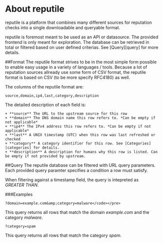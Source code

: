 # About reputile
reputile is a platform that combines many different sources for reputation checks
into a single downloadable and queryable format.

reputile is foremost meant to be used as an API or datasource. The provided
frontend is only meant for exploration. The database can be retrieved in total or
filtered based on user defined criterias. See [Query][query] for more
details.

##Format
The reputile format strives to be in the most simple form possible to enable easy
usage in a variety of languages / tools. Because a lot of reputation sources 
allready use some form of CSV format, the reputile format is based on CSV (to be 
more specify RFC4180) as well.

The columns of the reputile format are:

	source,domain,ip4,last,category,description

The detailed description of each field is:

	+ **source** The URL to the upstream source for this row
	+ **domain** The DNS domain name this row refers to. *Can be empty if not applicable*
	+ **ip4** The IPv4 address this row refers to. *Can be empty if not applicable*
	+ **last** A UNIX timestamp (UTC) when this row was last refreshed or checked
	+ **category** A category identifier for this row. See [Categories][categories] for details.
	+ **description** A description for humans why this row is listed. Can be empty if not provided by upstream.

##Query
The reputile database can be filtered with URL query parameters. Each
provided query paramter specifies a condition a row must satisfy.

When filtering against a timestamp field, the query is intepreted as *GREATER THAN*.

###Examples

	?domain=example.com&amp;category=malware</code></pre>

This query returns all rows that match the domain *example.com* and the category *malware*.

	?category=spam

This query returns all rows that match the category *spam*.

